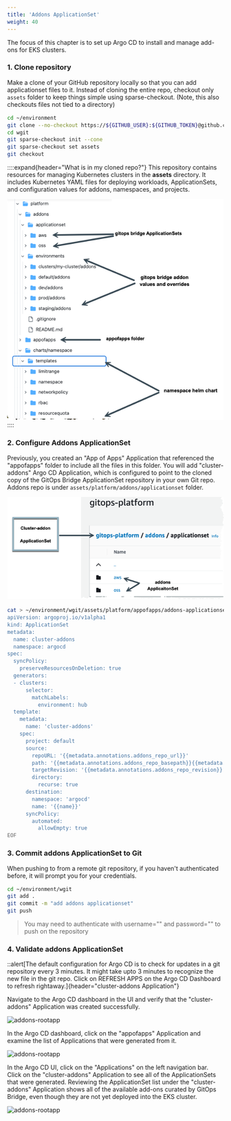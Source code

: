 ```yaml
---
title: 'Addons ApplicationSet'
weight: 40
---
```


The focus of this chapter is to set up Argo CD to install and manage add-ons for EKS clusters.

### 1. Clone repository

Make a clone of your GitHub repository locally so that you can add applicationset files to it. Instead of cloning the entire repo, checkout only `assets` folder to keep things simple using sparse-checkout. (Note, this also checkouts files not tied to a directory)


```bash
cd ~/environment
git clone --no-checkout https://${GITHUB_USER}:${GITHUB_TOKEN}@github.com/${GITHUB_LOGIN}/eks-blueprints-for-terraform-workshop.git wgit
cd wgit
git sparse-checkout init --cone
git sparse-checkout set assets
git checkout
```

::::expand{header="What is in my cloned repo?"}
This repository contains resources for managing Kubernetes clusters in the **assets** directory. It includes Kubernetes YAML files for deploying workloads, ApplicationSets, and configuration values for addons, namespaces, and projects.

![Kubernetes Addons](/static/images/platform-github-folders.png)
::::

### 2. Configure Addons ApplicationSet

Previously, you created an "App of Apps" Application that referenced the "appofapps" folder to include all the files in this folder. You will add "cluster-addons" Argo CD Application, which is configured to point to the cloned copy of the GitOps Bridge ApplicationSet repository in your own Git repo. Addons repo is under `assets/platform/addons/applicationset` folder.

![cluster-addons](/static/images/cluster-addons.png)


```bash
cat > ~/environment/wgit/assets/platform/appofapps/addons-applicationset.yaml << 'EOF'
apiVersion: argoproj.io/v1alpha1
kind: ApplicationSet
metadata:
  name: cluster-addons
  namespace: argocd
spec:
  syncPolicy:
    preserveResourcesOnDeletion: true
  generators:
  - clusters:
      selector:
        matchLabels:
          environment: hub
  template:
    metadata:
      name: 'cluster-addons'
    spec:
      project: default
      source:
        repoURL: '{{metadata.annotations.addons_repo_url}}'
        path: '{{metadata.annotations.addons_repo_basepath}}{{metadata.annotations.addons_repo_path}}'
        targetRevision: '{{metadata.annotations.addons_repo_revision}}'
        directory:
          recurse: true
      destination:
        namespace: 'argocd'
        name: '{{name}}'
      syncPolicy:
        automated:
          allowEmpty: true
EOF
```

### 3. Commit addons ApplicationSet to Git

 When pushing to from a remote git repository, if you haven't authenticated before, it will prompt you for your credentials.

```bash
cd ~/environment/wgit
git add .
git commit -m "add addons applicationset"
git push
```

> You may need to authenticate with username="<your github login>" and password="<github token>" to push on the repository

### 4. Validate addons ApplicationSet

::alert[The default configuration for Argo CD is to check for updates in a git repository every 3 minutes. It might take upto 3 minutes to recognize the new file in the git repo. Click on REFRESH APPS on the Argo CD Dashboard to refresh rightaway.]{header="cluster-addons Application"}

Navigate to the Argo CD dashboard in the UI and verify that the "cluster-addons" Application was created successfully.

![addons-rootapp](/static/images/addons-rootapp.png)

In the Argo CD dashboard, click on the "appofapps" Application and examine the list of Applications that were generated from it.

![addons-rootapp](/static/images/cluster-addon-creation-flow.png)

In the Argo CD UI, click on the "Applications" on the left navigation bar. Click on the "cluster-addons" Application to see all of the ApplicationSets that were generated. Reviewing the ApplicationSet list under the "cluster-addons" Application shows all of the available add-ons curated by GitOps Bridge, even though they are not yet deployed into the EKS cluster.

![addons-rootapp](/static/images/cluster-addons-applicationset.png)





